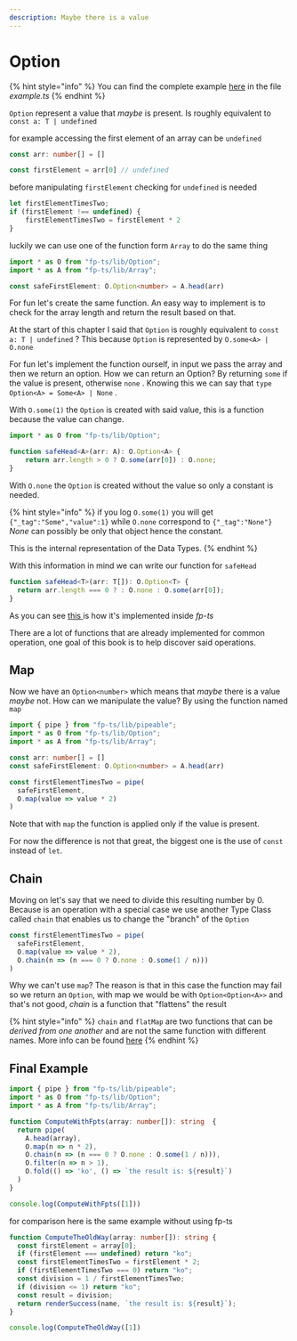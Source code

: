 ```yaml
---
description: Maybe there is a value
---
```


# Option

{% hint style="info" %}
You can find the complete example [here](https://codesandbox.io/s/option-intro-01wo3?module=%2Fsrc%2Fexample.ts) in the file _example.ts_
{% endhint %}

`Option` represent a value that _maybe_ is present. Is roughly equivalent to `const a: T | undefined`

for example accessing the first element of an array can be `undefined`

```typescript
const arr: number[] = []

const firstElement = arr[0] // undefined
```

before manipulating `firstElement` checking for `undefined` is needed

```typescript
let firstElementTimesTwo;
if (firstElement !== undefined) {
    firstElementTimesTwo = firstElement * 2
}
```

luckily we can use one of the function form `Array` to do the same thing

```typescript
import * as O from "fp-ts/lib/Option";
import * as A from "fp-ts/lib/Array";

const safeFirstElement: O.Option<number> = A.head(arr)
```

For fun let's create the same function. An easy way to implement is to check for the array length and return the result based on that.

At the start of this chapter I said that `Option` is roughly equivalent to `const a: T | undefined` ? This because `Option` is represented by `O.some<A> | O.none` 

For fun let's implement the function ourself, in input we pass the array and then we return an option. How we can return an Option? By returning `some` if the value is present, otherwise `none` . Knowing this we can say that `type Option<A> = Some<A> | None` .

With `O.some(1)` the `Option` is created with said value, this is a function because the value can change. 

```typescript
import * as O from "fp-ts/lib/Option";

function safeHead<A>(arr: A): O.Option<A> {
    return arr.length > 0 ? O.some(arr[0]) : O.none;
}
```

With `O.none` the `Option` is created without the value so only a constant is needed.

{% hint style="info" %}
if you log `O.some(1)` you will get `{"_tag":"Some","value":1}` while `O.none` correspond to `{"_tag":"None"}` _None_ can possibly be only that object hence the constant.

This is the internal representation of the Data Types.
{% endhint %}

With this information in mind we can write our function for `safeHead`

```typescript
function safeHead<T>(arr: T[]): O.Option<T> {
  return arr.length === 0 ? : O.none : O.some(arr[0]);
}
```

As you can see [this ](https://github.com/gcanti/fp-ts/blob/master/src/Array.ts#L395)is how it's implemented inside _fp-ts_

There are a lot of functions that are already implemented for common operation, one goal of this book is to help discover said operations.

##  Map

Now we have an `Option<number>` which means that _maybe_ there is a value _maybe_ not. How can we manipulate the value? By using the function named `map` 

```typescript
import { pipe } from "fp-ts/lib/pipeable";
import * as O from "fp-ts/lib/Option";
import * as A from "fp-ts/lib/Array";

const arr: number[] = []
const safeFirstElement: O.Option<number> = A.head(arr)

const firstElementTimesTwo = pipe(
  safeFirstElement,
  O.map(value => value * 2)
)
```

Note that with `map` the function is applied only if the value is present.

For now the difference is not that great, the biggest one is the use of `const` instead of `let`.

## Chain

Moving on let's say that we need to divide this resulting number by 0. Because is an operation with a special case we use another Type Class called `chain` that enables us to change the "branch" of the `Option` 

```typescript
const firstElementTimesTwo = pipe(
  safeFirstElement,
  O.map(value => value * 2),
  O.chain(n => (n === 0 ? O.none : O.some(1 / n)))
)
```

Why we can't use `map`? The reason is that in this case the function may fail so we return an `Option`, with map we would be with `Option<Option<A>>` and that's not good, _chain_ is a function that "flattens" the result

{% hint style="info" %}
`chain` and `flatMap` are two functions that can be _derived from one another_ and are not the same function with different names. More info can be found [here](https://dev.to/gcanti/getting-started-with-fp-ts-monad-6k)
{% endhint %}



## Final Example

```typescript
import { pipe } from "fp-ts/lib/pipeable";
import * as O from "fp-ts/lib/Option";
import * as A from "fp-ts/lib/Array";

function ComputeWithFpts(array: number[]): string  {
  return pipe(
    A.head(array),
    O.map(n => n * 2),
    O.chain(n => (n === 0 ? O.none : O.some(1 / n))),
    O.filter(n => n > 1),
    O.fold(() => 'ko', () => `the result is: ${result}`)
  )
}

console.log(ComputeWithFpts([1]))
```

for comparison here is the same example without using fp-ts

```typescript
function ComputeTheOldWay(array: number[]): string {
  const firstElement = array[0];
  if (firstElement === undefined) return "ko";
  const firstElementTimesTwo = firstElement * 2;
  if (firstElementTimesTwo === 0) return "ko";
  const division = 1 / firstElementTimesTwo;
  if (division <= 1) return "ko";
  const result = division;
  return renderSuccess(name, `the result is: ${result}`);
}

console.log(ComputeTheOldWay([1])
```





